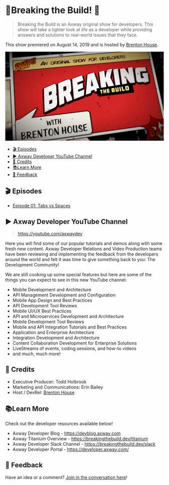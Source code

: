 # 🚨Breaking the Build! 🚨

> Breaking the Build is an Axway original show for developers.  This show will take a lighter look at life as a developer while providing answers and solutions to real-world issues that they face.  

This show premiered on August 14, 2019 and is hosted by [Brenton House](https://brenton.house).

![Breaking the Build](./images/breaking-the-build.png)

* [🎬 Episodes](#-episodes)
* [▶️ Axway Developer YouTube Channel](#️-axway-developer-youtube-channel)
* [👏 Credits](#-credits)
* [📚Learn More](#learn-more)
* [📣 Feedback](#-feedback)

## 🎬 Episodes

* [Episode 01:  Tabs vs Spaces](./episodes/episode-01-tabs-vs-spaces/readme.md)


## ▶️ Axway Developer YouTube Channel

> https://youtube.com/axwaydev

Here you will find some of our popular tutorials and demos along with some fresh new content. Axway Developer Relations and Video Production teams have been reviewing and implementing the feedback from the developers around the world and felt it was time to give something back to you: The Development Community!

We are still cooking up some special features but here are some of the things you can expect to see in this new YouTube channel:

* Mobile Development and Architecture
* API Management Development and Configuration
* Mobile App Design and Best Practices
* API Development Tool Reviews
* Mobile UI/UX Best Practices
* API and Microservices Development and Architecture
* Mobile Development Tool Reviews
* Mobile and API Integration Tutorials and Best Practices
* Application and Enterprise Architecture
* Integration Development and Architecture
* Content Collaboration Development for Enterprise Solutions
* LiveStreams of events, coding sessions, and how-to videos
* and much, much more!


## 👏 Credits

* Executive Producer:  Todd Holbrook 
* Marketing and Communications: Erin Bailey
* Host / DevRel:  [Brenton House](https://brenton.house)


## 📚Learn More

Check out the developer resources available below!

* Axway Developer Blog - https://devblog.axway.com
* Axway Titanium Overview - https://breakingthebuild.dev/titanium
* Axway Developer Slack Channel - https://breakingthebuild.dev/slack
* Axway Developer Portal - https://developer.axway.com/


## 📣 Feedback

Have an idea or a comment?  [Join in the conversation here](https://github.com/axway-developer-relations/breaking-the-build/issues)! 


